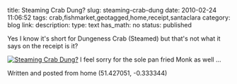 title: Steaming Crab Dung?
slug: steaming-crab-dung
date: 2010-02-24 11:06:52
tags: crab,fishmarket,geotagged,home,receipt,santaclara
category: blog
link: 
description: 
type: text
has_math: no
status: published

Yes I know it's short for Dungeness Crab (Steamed) but that's not what it says on the receipt is it?

[![Steaming Crab Dung?](http://farm3.static.flickr.com/2426/4383806287_249f53c63c.jpg)](http://www.flickr.com/photos/vicchi/4383806287/ "Steaming Crab Dung?")
I feel sorry for the sole pan fried Monk as well ...


Written and posted from home (51.427051, -0.333344)



